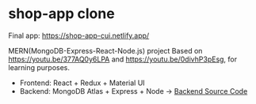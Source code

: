 # shop-app clone 

Final app: https://shop-app-cui.netlify.app/

MERN(MongoDB-Express-React-Node.js) project Based on https://youtu.be/377AQ0y6LPA and https://youtu.be/0divhP3pEsg, for learning purposes. 
* Frontend: React + Redux + Material UI
* Backend: MongoDB Atlas + Express + Node 
-> [Backend Source Code](https://github.com/dorajackcui/shop-app-backEnd)
